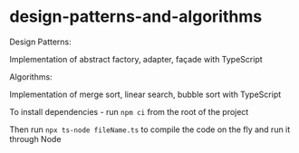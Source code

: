 # design-patterns-and-algorithms

Design Patterns:

Implementation of abstract factory, adapter, façade with TypeScript

Algorithms:

Implementation of merge sort, linear search, bubble sort with TypeScript

To install dependencies - run `npm ci` from the root of the project

Then run `npx ts-node fileName.ts` to compile the code on the fly and run it through Node
